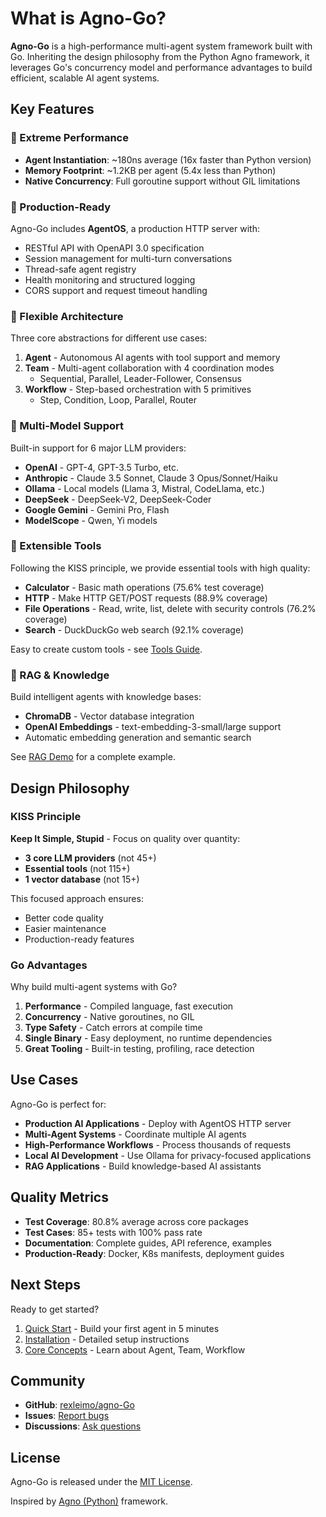 # What is Agno-Go?

**Agno-Go** is a high-performance multi-agent system framework built with Go. Inheriting the design philosophy from the Python Agno framework, it leverages Go's concurrency model and performance advantages to build efficient, scalable AI agent systems.

## Key Features

### 🚀 Extreme Performance

- **Agent Instantiation**: ~180ns average (16x faster than Python version)
- **Memory Footprint**: ~1.2KB per agent (5.4x less than Python)
- **Native Concurrency**: Full goroutine support without GIL limitations

### 🤖 Production-Ready

Agno-Go includes **AgentOS**, a production HTTP server with:

- RESTful API with OpenAPI 3.0 specification
- Session management for multi-turn conversations
- Thread-safe agent registry
- Health monitoring and structured logging
- CORS support and request timeout handling

### 🧩 Flexible Architecture

Three core abstractions for different use cases:

1. **Agent** - Autonomous AI agents with tool support and memory
2. **Team** - Multi-agent collaboration with 4 coordination modes
   - Sequential, Parallel, Leader-Follower, Consensus
3. **Workflow** - Step-based orchestration with 5 primitives
   - Step, Condition, Loop, Parallel, Router

### 🔌 Multi-Model Support

Built-in support for 6 major LLM providers:

- **OpenAI** - GPT-4, GPT-3.5 Turbo, etc.
- **Anthropic** - Claude 3.5 Sonnet, Claude 3 Opus/Sonnet/Haiku
- **Ollama** - Local models (Llama 3, Mistral, CodeLlama, etc.)
- **DeepSeek** - DeepSeek-V2, DeepSeek-Coder
- **Google Gemini** - Gemini Pro, Flash
- **ModelScope** - Qwen, Yi models

### 🔧 Extensible Tools

Following the KISS principle, we provide essential tools with high quality:

- **Calculator** - Basic math operations (75.6% test coverage)
- **HTTP** - Make HTTP GET/POST requests (88.9% coverage)
- **File Operations** - Read, write, list, delete with security controls (76.2% coverage)
- **Search** - DuckDuckGo web search (92.1% coverage)

Easy to create custom tools - see [Tools Guide](/guide/tools).

### 💾 RAG & Knowledge

Build intelligent agents with knowledge bases:

- **ChromaDB** - Vector database integration
- **OpenAI Embeddings** - text-embedding-3-small/large support
- Automatic embedding generation and semantic search

See [RAG Demo](/examples/rag-demo) for a complete example.

## Design Philosophy

### KISS Principle

**Keep It Simple, Stupid** - Focus on quality over quantity:

- **3 core LLM providers** (not 45+)
- **Essential tools** (not 115+)
- **1 vector database** (not 15+)

This focused approach ensures:
- Better code quality
- Easier maintenance
- Production-ready features

### Go Advantages

Why build multi-agent systems with Go?

1. **Performance** - Compiled language, fast execution
2. **Concurrency** - Native goroutines, no GIL
3. **Type Safety** - Catch errors at compile time
4. **Single Binary** - Easy deployment, no runtime dependencies
5. **Great Tooling** - Built-in testing, profiling, race detection

## Use Cases

Agno-Go is perfect for:

- **Production AI Applications** - Deploy with AgentOS HTTP server
- **Multi-Agent Systems** - Coordinate multiple AI agents
- **High-Performance Workflows** - Process thousands of requests
- **Local AI Development** - Use Ollama for privacy-focused applications
- **RAG Applications** - Build knowledge-based AI assistants

## Quality Metrics

- **Test Coverage**: 80.8% average across core packages
- **Test Cases**: 85+ tests with 100% pass rate
- **Documentation**: Complete guides, API reference, examples
- **Production-Ready**: Docker, K8s manifests, deployment guides

## Next Steps

Ready to get started?

1. [Quick Start](/guide/quick-start) - Build your first agent in 5 minutes
2. [Installation](/guide/installation) - Detailed setup instructions
3. [Core Concepts](/guide/agent) - Learn about Agent, Team, Workflow

## Community

- **GitHub**: [rexleimo/agno-Go](https://github.com/rexleimo/agno-Go)
- **Issues**: [Report bugs](https://github.com/rexleimo/agno-Go/issues)
- **Discussions**: [Ask questions](https://github.com/rexleimo/agno-Go/discussions)

## License

Agno-Go is released under the [MIT License](https://github.com/rexleimo/agno-Go/blob/main/LICENSE).

Inspired by [Agno (Python)](https://github.com/agno-agi/agno) framework.
